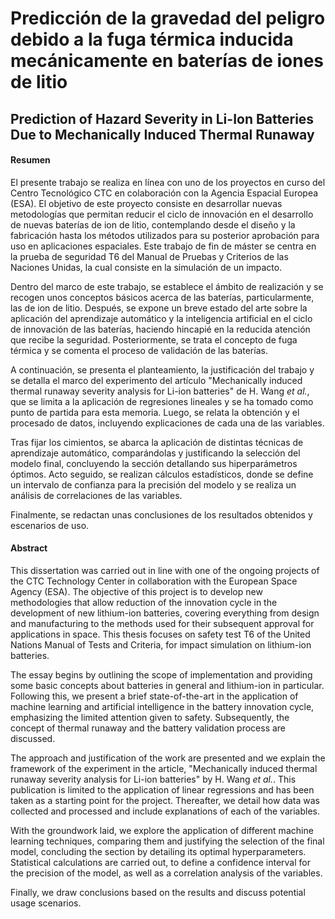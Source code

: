 # Predicción de la gravedad del peligro debido a la fuga térmica inducida mecánicamente en baterías de iones de litio
## Prediction of Hazard Severity in Li-Ion Batteries Due to Mechanically Induced Thermal Runaway

#### Resumen
El presente trabajo se realiza en línea con uno de los proyectos en curso del Centro Tecnológico CTC en colaboración con la Agencia Espacial Europea (ESA). El objetivo de este proyecto consiste en desarrollar nuevas metodologías que permitan reducir el ciclo de innovación en el desarrollo de nuevas baterías de ion de litio, contemplando desde el diseño y la fabricación hasta los métodos utilizados para su posterior aprobación para uso en aplicaciones espaciales. Este trabajo de fin de máster se centra en la prueba de seguridad T6 del Manual de Pruebas y Criterios de las Naciones Unidas, la cual consiste en la simulación de un impacto. 

Dentro del marco de este trabajo, se establece el ámbito de realización y se recogen unos conceptos básicos acerca de las baterías, particularmente, las de ion de litio. Después, se expone un breve estado del arte sobre la aplicación del aprendizaje automático y la inteligencia artificial en el ciclo de innovación de las baterías, haciendo hincapié en la reducida atención que recibe la seguridad. Posteriormente, se trata el concepto de fuga térmica y se comenta el proceso de validación de las baterías.

A continuación, se presenta el planteamiento, la justificación del trabajo y se detalla el marco del experimento del artículo "Mechanically induced thermal runaway severity analysis for Li-ion batteries" de H. Wang *et al.*, que se limita a la aplicación de regresiones lineales y se ha tomado como punto de partida para esta memoria. Luego, se relata la obtención y el procesado de datos, incluyendo explicaciones de cada una de las variables.

Tras fijar los cimientos, se abarca la aplicación de distintas técnicas de aprendizaje automático, comparándolas y justificando la selección del modelo final, concluyendo la sección detallando sus hiperparámetros óptimos. Acto seguido, se realizan cálculos estadísticos, donde se define un intervalo de confianza para la precisión del modelo y se realiza un análisis de correlaciones de las variables.

Finalmente, se redactan unas conclusiones de los resultados obtenidos y escenarios de uso.


#### Abstract
This dissertation was carried out in line with one of the ongoing projects of the CTC Technology Center in collaboration with the European Space Agency (ESA). The objective of this project is to develop new methodologies that allow reduction of the innovation cycle in the development of new lithium-ion batteries, covering everything from design and manufacturing to the methods used for their subsequent approval for applications in space. This thesis focuses on safety test T6 of the United Nations Manual of Tests and Criteria, for impact simulation on lithium-ion batteries.

The essay begins by outlining the scope of implementation and providing some basic concepts about batteries in general and lithium-ion in particular. Following this, we present a brief state-of-the-art in the application of machine learning and artificial intelligence in the battery innovation cycle, emphasizing the limited attention given to safety. Subsequently, the concept of thermal runaway and the battery validation process are discussed.

The approach and justification of the work are presented and we explain the framework of the experiment in the article, "Mechanically induced thermal runaway severity analysis for Li-ion batteries" by H. Wang *et al.*. This publication is limited to the application of linear regressions and has been taken as a starting point for the project. Thereafter, we detail how data was collected and processed and include explanations of each of the variables.

With the groundwork laid, we explore the application of different machine learning techniques, comparing them and justifying the selection of the final model, concluding the section by detailing its optimal hyperparameters. Statistical calculations are carried out, to define a confidence interval for the precision of the model, as well as a correlation analysis of the variables.

Finally, we draw conclusions based on the results and discuss potential usage scenarios.
